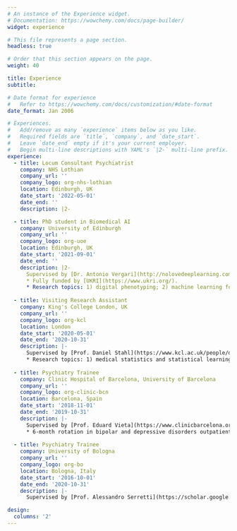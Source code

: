 ```yaml
---
# An instance of the Experience widget.
# Documentation: https://wowchemy.com/docs/page-builder/
widget: experience

# This file represents a page section.
headless: true

# Order that this section appears on the page.
weight: 40

title: Experience
subtitle:

# Date format for experience
#   Refer to https://wowchemy.com/docs/customization/#date-format
date_format: Jan 2006

# Experiences.
#   Add/remove as many `experience` items below as you like.
#   Required fields are `title`, `company`, and `date_start`.
#   Leave `date_end` empty if it's your current employer.
#   Begin multi-line descriptions with YAML's `|2-` multi-line prefix.
experience:
  - title: Locum Consultant Psychiatrist
    company: NHS Lothian
    company_url: ''
    company_logo: org-nhs-lothian
    location: Edinburgh, UK
    date_start: '2022-05-01'
    date_end: ''
    description: |2-

  - title: PhD student in Biomedical AI
    company: University of Edinburgh
    company_url: ''
    company_logo: org-uoe
    location: Edinburgh, UK
    date_start: '2021-09-01'
    date_end: ''
    description: |2-
      Supervised by [Dr. Antonio Vergari](http://nolovedeeplearning.com/)
      * Fully funded by [UKRI](https://www.ukri.org/).
      * Research topics: 1) digital phenotyping; 2) machine learning for mental healthcare.
        
  - title: Visiting Research Assistant
    company: King's College London, UK
    company_url: ''
    company_logo: org-kcl
    location: London
    date_start: '2020-05-01'
    date_end: '2020-10-31'
    description: |-
      Supervised by [Prof. Daniel Stahl](https://www.kcl.ac.uk/people/daniel-stahl)
      * Research topics: 1) medical statistics and statistical learning; 2) machine learning for mental healthcare
    
  - title: Psychiatry Trainee
    company: Clinic Hospital of Barcelona, University of Barcelona
    company_url: ''
    company_logo: org-clinic-bcn
    location: Barcelona, Spain
    date_start: '2018-11-01'
    date_end: '2019-10-31'
    description: |-
      Supervised by [Prof. Eduard Vieta](https://www.clinicbarcelona.org/en/professionals/eduard-vieta)
      * 6-month rotation in bipolar and depressive disorders outpatient psychiatric clinic; 6-month rotation in bipolar and depressive disorders inpatient psychiatric clinic}
  
  - title: Psychiatry Trainee
    company: University of Bologna
    company_url: ''
    company_logo: org-bo
    location: Bologna, Italy
    date_start: '2016-10-01'
    date_end: '2020-10-31'
    description: |-
      Supervised by [Prof. Alessandro Serretti](https://scholar.google.com/citations?user=rtdupNgAAAAJ&hl=it)

design:
  columns: '2'
---
```

